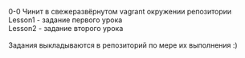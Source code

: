 0-0 Чинит в свежеразвёрнутом vagrant окружении репозитории </br>
Lesson1 - задание первого урока </br>
Lesson2 - задание второго урока </br>
</br>
Задания выкладываются в репозиторий по мере их выполнения :)
